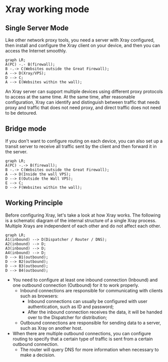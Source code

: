 # Xray working mode

## Single Server Mode

Like other network proxy tools, you need a server with Xray configured, then install and configure the Xray client on your device, and then you can access the Internet smoothly.

```mermaid
graph LR;
A(PC) -.- B(firewall);
B -.-> C(Websites outside the Great Firewall);
A --> D(Xray/VPS);
D --> C;
A --> E(Websites within the wall);
```

An Xray server can support multiple devices using different proxy protocols to access at the same time. At the same time, after reasonable configuration, Xray can identify and distinguish between traffic that needs proxy and traffic that does not need proxy, and direct traffic does not need to be detoured.

## Bridge mode

If you don't want to configure routing on each device, you can also set up a transit server to receive all traffic sent by the client and then forward it in the server.

```mermaid
graph LR;
A(PC) -.-> B(firewall);
B -.-> C(Websites outside the Great Firewall);
A --> D(Inside the wall VPS);
D --> E(Outside the Wall VPS);
E --> C;
D --> F(Websites within the wall);
```

## Working Principle

Before configuring Xray, let's take a look at how Xray works. The following is a schematic diagram of the internal structure of a single Xray process. Multiple Xrays are independent of each other and do not affect each other.

```mermaid
graph LR;
A1(inbound) --> D(Dispatcher / Router / DNS);
A2(inbound) --> D;
A3(inbound) --> D;
A4(inbound) --> D;
D --> B1(outbound);
D --> B2(outbound);
D --> B3(outbound);
D --> B4(outbound);
```

- You need to configure at least one inbound connection (Inbound) and one outbound connection (Outbound) for it to work properly.
  - Inbound connections are responsible for communicating with clients such as browsers:
    - Inbound connections can usually be configured with user authentication, such as ID and password;
    - After the inbound connection receives the data, it will be handed over to the Dispatcher for distribution;
  - Outbound connections are responsible for sending data to a server, such as Xray on another host.
- When there are multiple outbound connections, you can configure routing to specify that a certain type of traffic is sent from a certain outbound connection.
  - The router will query DNS for more information when necessary to make a decision.
